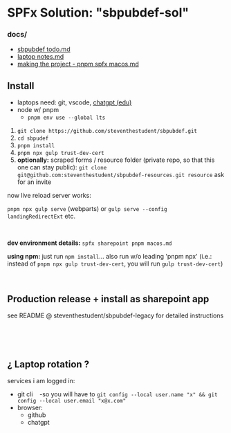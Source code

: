 # SPFx Solution: "sbpubdef-sol"

### docs/

-   [sbpubdef todo.md](https://github.com/steventhestudent/sbpubdef/blob/main/docs/sbpubdef%20todo.md)
-   [laptop notes.md](https://github.com/steventhestudent/sbpubdef/blob/main/docs/laptop%20notes.md)
-   [making the project - pnpm spfx macos.md](https://github.com/steventhestudent/sbpubdef/blob/main/docs/making%20the%20project%20-%20pnpm%20spfx%20macos.md)
    &nbsp;

## Install

-   laptops need: git, vscode, [chatgpt (edu)](https://www.calstatela.edu/genai/chatgpt-edu-faq)
-   node w/ pnpm
    -   `pnpm env use --global lts`

1. `git clone https://github.com/steventhestudent/sbpubdef.git`
2. `cd sbpudef`
3. `pnpm install`
4. `pnpm npx gulp trust-dev-cert`
5. **optionally:** scraped forms / resource folder (private repo, so that this one can stay public): `git clone git@github.com:steventhestudent/sbpubdef-resources.git resource` ask for an invite

now live reload server works:

`pnpm npx gulp serve` (webparts) or ```gulp serve --config landingRedirectExt``` etc. 

&nbsp;

**dev environment details:** `spfx sharepoint pnpm macos.md`

**using npm:** just run `npm install`... also run w/o leading 'pnpm npx' (i.e.: instead of `pnpm npx gulp trust-dev-cert`, you will run `gulp trust-dev-cert`)

&nbsp;

## Production release + install as sharepoint app

see README @ steventhestudent/sbpubdef-legacy for detailed instructions

&nbsp;

&nbsp;

## ¿ Laptop rotation ?

services i am logged in:

-   git cli &nbsp; &nbsp;-so you will have to `git config --local user.name "x" && git config --local user.email "x@x.com"`
-   browser:
    -   github
    -   chatgpt

